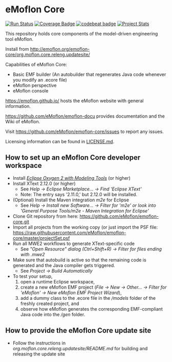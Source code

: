 # eMoflon Core

[![Run Status](https://api.shippable.com/projects/5975e2f66b05110700b064c3/badge?branch=master)](https://app.shippable.com/github/eMoflon/emoflon-core)
[![Coverage Badge](https://api.shippable.com/projects/5975e2f66b05110700b064c3/coverageBadge?branch=master)](https://app.shippable.com/github/eMoflon/emoflon-core)
[![codebeat badge](https://codebeat.co/badges/44f66b11-d661-4b6a-8d29-5a056976bba2)](https://codebeat.co/projects/github-com-emoflon-emoflon-core-master)
[![Project Stats](https://www.openhub.net/p/emoflon-core/widgets/project_thin_badge.gif)](https://www.openhub.net/p/emoflon-core)

This repository holds core components of the model-driven engineering tool eMoflon.

Install from http://emoflon.org/emoflon-core/org.moflon.core.releng.updatesite/

Capabilities of eMoflon Core:
* Basic EMF builder (An autobuilder that regenerates Java code whenever you modify an .ecore file)
* eMoflon perspective
* eMoflon console

https://emoflon.github.io/ hosts the eMoflon website with general information.

https://github.com/eMoflon/emoflon-docu provides documentation and the Wiki of eMoflon.

Visit https://github.com/eMoflon/emoflon-core/issues to report any issues.

Licensing information can be found in [LICENSE.md](LICENSE.md).

## How to set up an eMoflon Core developer workspace

* Install [*Eclipse Oxygen 2 with Modeling Tools*](http://www.eclipse.org/downloads/packages/eclipse-modeling-tools/oxygen2) (or higher)
* Install XText 2.12.0 (or higher)
  * See *Help -> Eclipse Marketplace... -> Find 'Eclipse XText'*
  * Note: The entry says '2.11.0,' but 2.12.0 will be installed.
* (Optional) Install the Maven integration *m2e* for Eclipse
  * See *Help -> Install new Software... -> Filter for 'm2e' or look into 'General Purpose Tools/m2e - Maven Integration for Eclipse'*
* Clone Git repository from here: https://github.com/eMoflon/emoflon-core.git
* Import all projects from the working copy (or just import the PSF file:  https://raw.githubusercontent.com/eMoflon/emoflon-core/master/projectSet.psf
* Run all MWE2 workflows to generate XText-specific code
  * See *"Open Resource" dialog (Ctrl+Shift+R) -> Filter for files ending with .mwe2*
* Make sure that autobuild is active so that the remaining code is generated and the Java compiler gets triggered.
  * See *Project -> Build Automatically*
* To test your setup,
  1. open a runtime Eclipse workspace,
  2. create a new eMoflon EMF project (*File -> New -> Other... -> Filter for 'eMoflon' -> New eMoflon EMF Project Wizard*),
  3. add a dummy class to the .ecore file in the */models* folder of the freshly created project, and
  4. observe how eMoflon generates the corresponding EMF-compliant Java code into the */gen* folder.

## How to provide the eMoflon Core update site
* Follow the instructions in *org.moflon.core.releng.updatesite/README.md* for building and releasing the update site
